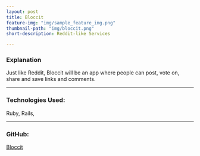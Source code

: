 ```yaml
---
layout: post
title: Bloccit
feature-img: "img/sample_feature_img.png"
thumbnail-path: "img/bloccit.png"
short-description: Reddit-like Services

---
```

### Explanation

Just like Reddit, Bloccit will be an app where people can post, vote on, share and save links and comments.

---
### Technologies Used:

Ruby, Rails,

---
### GitHub:

[Bloccit](https://github.com/erinworth/bloccit)
